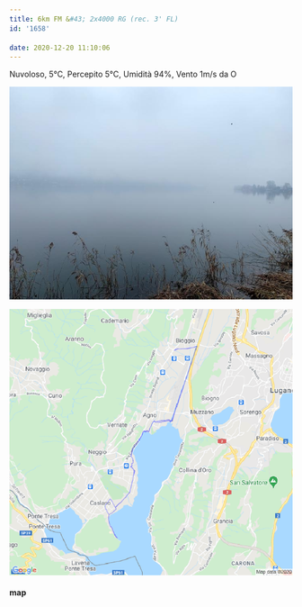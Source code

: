 ```yaml
---
title: 6km FM &#43; 2x4000 RG (rec. 3' FL)
id: '1658'

date: 2020-12-20 11:10:06
---
```


Nuvoloso, 5°C, Percepito 5°C, Umidità 94%, Vento 1m/s da O

![image](/images/2021/08/IMG_3150.jpg)

 
![image](/images/2021/08/20201220-activity-map.png)

#### map
